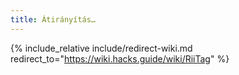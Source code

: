 ```yaml
---
title: Átirányítás…
---
```


{% include_relative include/redirect-wiki.md redirect_to="https://wiki.hacks.guide/wiki/RiiTag" %}
